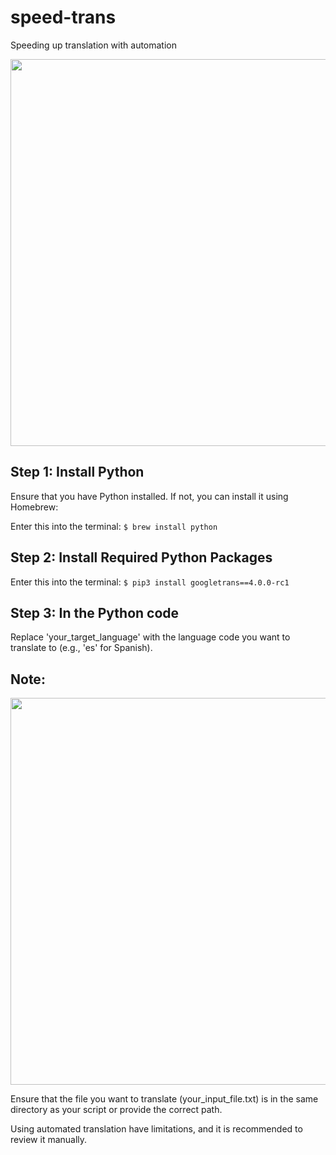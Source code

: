 # speed-trans
Speeding up translation with automation

<img src="https://media2.giphy.com/media/FVZoYkTx3cuVCkEavD/giphy.gif" style="width: 619px; ">

## Step 1: Install Python
Ensure that you have Python installed. If not, you can install it using Homebrew:

Enter this into the terminal: `$ brew install python`

## Step 2: Install Required Python Packages
Enter this into the terminal:  `$ pip3 install googletrans==4.0.0-rc1`

## Step 3: In the Python code
Replace 'your_target_language' with the language code you want to translate to (e.g., 'es' for Spanish).

## Note:
<img src="https://media0.giphy.com/media/v1.Y2lkPTc5MGI3NjExOTI5aHBvbTQ3MHhpZGFuenB6dG4wODBpeG1ibmFsZTFrMnRuYmg1eSZlcD12MV9pbnRlcm5hbF9naWZfYnlfaWQmY3Q9Zw/xUOxeQTPonpZHM5uKI/giphy.gif" style="width: 619px;">

Ensure that the file you want to translate (your_input_file.txt) is in the same directory as your script or provide the correct path.

Using automated translation have limitations, and it is recommended to review it manually.
